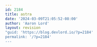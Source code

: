 ```yaml
---
id: 2184
title: astra
date: '2024-03-09T21:05:52-08:00'
author: 'Aaron Lord'
layout: revision
"guid: 'https://blog.devlord.io/?p=2184'
permalink: '/?p=2184'
---
```


